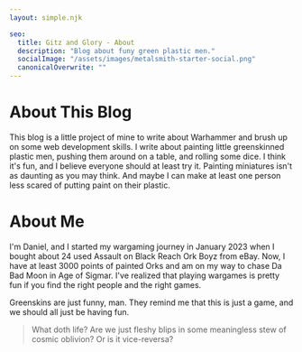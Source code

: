 ```yaml
---
layout: simple.njk

seo:
  title: Gitz and Glory - About
  description: "Blog about funy green plastic men."
  socialImage: "/assets/images/metalsmith-starter-social.png"
  canonicalOverwrite: ""
---
```


# About This Blog

This blog is a little project of mine to write about Warhammer and brush up on some web development skills. I write about painting little greenskinned plastic men, pushing them around on a table, and rolling some dice. I think it's fun, and I believe everyone should at least try it. Painting miniatures isn't as daunting as you may think. And maybe I can make at least one person less scared of putting paint on their plastic.

# About Me

I'm Daniel, and I started my wargaming journey in January 2023 when I bought about 24 used Assault on Black Reach Ork Boyz from eBay. Now, I have at least 3000 points of painted Orks and am on my way to chase Da Bad Moon in Age of Sigmar. I've realized that playing wargames is pretty fun if you find the right people and the right games.

Greenskins are just funny, man. They remind me that this is just a game, and we should all just be having fun.

<blockquote>
What doth life? Are we just fleshy blips in some meaningless stew of cosmic oblivion? Or is it vice-reversa?
</blockquote>